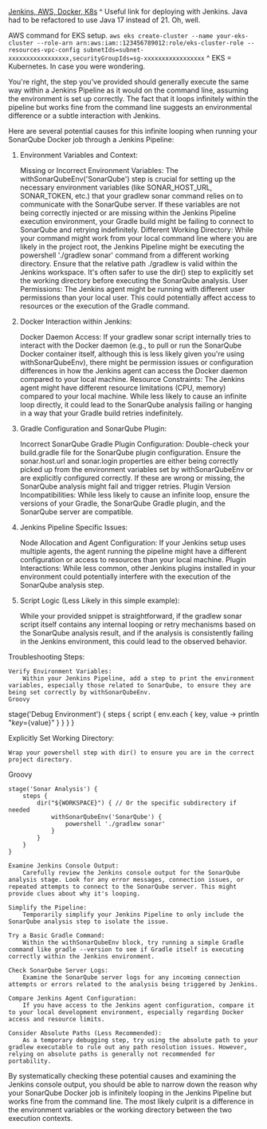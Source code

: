 [Jenkins, AWS, Docker, K8s](https://medium.com/@bubu.tripathy/building-a-ci-cd-pipeline-for-a-spring-boot-application-763a2dec1ac4)
^ Useful link for deploying with Jenkins.
Java had to be refactored to use Java 17 instead of 21. Oh, well.


AWS command for EKS setup. `aws eks create-cluster --name your-eks-cluster --role-arn arn:aws:iam::123456789012:role/eks-cluster-role --resources-vpc-config subnetIds=subnet-xxxxxxxxxxxxxxxxx,securityGroupIds=sg-xxxxxxxxxxxxxxxxx`
^ EKS = Kubernetes. In case you were wondering.

You're right, the step you've provided should generally execute the same way within a Jenkins Pipeline as it would on the command line, assuming the environment is set up correctly. The fact that it loops infinitely within the pipeline but works fine from the command line suggests an environmental difference or a subtle interaction with Jenkins.

Here are several potential causes for this infinite looping when running your SonarQube Docker job through a Jenkins Pipeline:

1. Environment Variables and Context:

    Missing or Incorrect Environment Variables: The withSonarQubeEnv('SonarQube') step is crucial for setting up the necessary environment variables (like SONAR_HOST_URL, SONAR_TOKEN, etc.) that your gradlew sonar command relies on to communicate with the SonarQube server. If these variables are not being correctly injected or are missing within the Jenkins Pipeline execution environment, your Gradle build might be failing to connect to SonarQube and retrying indefinitely.
    Different Working Directory: While your command might work from your local command line where you are likely in the project root, the Jenkins Pipeline might be executing the powershell './gradlew sonar' command from a different working directory. Ensure that the relative path ./gradlew is valid within the Jenkins workspace. It's often safer to use the dir() step to explicitly set the working directory before executing the SonarQube analysis.
    User Permissions: The Jenkins agent might be running with different user permissions than your local user. This could potentially affect access to resources or the execution of the Gradle command.

2. Docker Interaction within Jenkins:

    Docker Daemon Access: If your gradlew sonar script internally tries to interact with the Docker daemon (e.g., to pull or run the SonarQube Docker container itself, although this is less likely given you're using withSonarQubeEnv), there might be permission issues or configuration differences in how the Jenkins agent can access the Docker daemon compared to your local machine.
    Resource Constraints: The Jenkins agent might have different resource limitations (CPU, memory) compared to your local machine. While less likely to cause an infinite loop directly, it could lead to the SonarQube analysis failing or hanging in a way that your Gradle build retries indefinitely.

3. Gradle Configuration and SonarQube Plugin:

    Incorrect SonarQube Gradle Plugin Configuration: Double-check your build.gradle file for the SonarQube plugin configuration. Ensure the sonar.host.url and sonar.login properties are either being correctly picked up from the environment variables set by withSonarQubeEnv or are explicitly configured correctly. If these are wrong or missing, the SonarQube analysis might fail and trigger retries.
    Plugin Version Incompatibilities: While less likely to cause an infinite loop, ensure the versions of your Gradle, the SonarQube Gradle plugin, and the SonarQube server are compatible.

4. Jenkins Pipeline Specific Issues:

    Node Allocation and Agent Configuration: If your Jenkins setup uses multiple agents, the agent running the pipeline might have a different configuration or access to resources than your local machine.
    Plugin Interactions: While less common, other Jenkins plugins installed in your environment could potentially interfere with the execution of the SonarQube analysis step.

5. Script Logic (Less Likely in this simple example):

    While your provided snippet is straightforward, if the gradlew sonar script itself contains any internal looping or retry mechanisms based on the SonarQube analysis result, and if the analysis is consistently failing in the Jenkins environment, this could lead to the observed behavior.

Troubleshooting Steps:

    Verify Environment Variables:
        Within your Jenkins Pipeline, add a step to print the environment variables, especially those related to SonarQube, to ensure they are being set correctly by withSonarQubeEnv.
    Groovy

stage('Debug Environment') {
    steps {
        script {
            env.each { key, value ->
                println "${key}=${value}"
            }
        }
    }
}

Explicitly Set Working Directory:

    Wrap your powershell step with dir() to ensure you are in the correct project directory.

Groovy

    stage('Sonar Analysis') {
        steps {
            dir("${WORKSPACE}") { // Or the specific subdirectory if needed
                withSonarQubeEnv('SonarQube') {
                    powershell './gradlew sonar'
                }
            }
        }
    }

    Examine Jenkins Console Output:
        Carefully review the Jenkins console output for the SonarQube analysis stage. Look for any error messages, connection issues, or repeated attempts to connect to the SonarQube server. This might provide clues about why it's looping.

    Simplify the Pipeline:
        Temporarily simplify your Jenkins Pipeline to only include the SonarQube analysis step to isolate the issue.

    Try a Basic Gradle Command:
        Within the withSonarQubeEnv block, try running a simple Gradle command like gradle --version to see if Gradle itself is executing correctly within the Jenkins environment.

    Check SonarQube Server Logs:
        Examine the SonarQube server logs for any incoming connection attempts or errors related to the analysis being triggered by Jenkins.

    Compare Jenkins Agent Configuration:
        If you have access to the Jenkins agent configuration, compare it to your local development environment, especially regarding Docker access and resource limits.

    Consider Absolute Paths (Less Recommended):
        As a temporary debugging step, try using the absolute path to your gradlew executable to rule out any path resolution issues. However, relying on absolute paths is generally not recommended for portability.

By systematically checking these potential causes and examining the Jenkins console output, you should be able to narrow down the reason why your SonarQube Docker job is infinitely looping in the Jenkins Pipeline but works fine from the command line. The most likely culprit is a difference in the environment variables or the working directory between the two execution contexts.